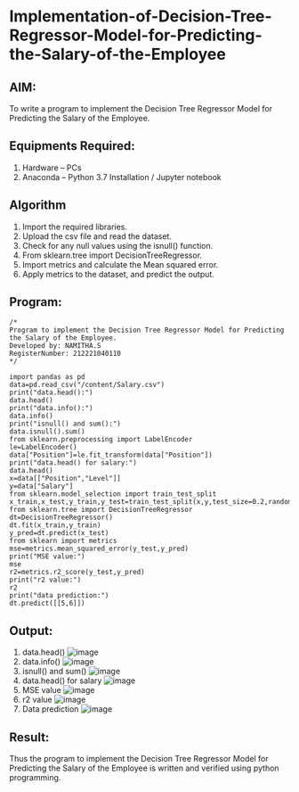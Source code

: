 # Implementation-of-Decision-Tree-Regressor-Model-for-Predicting-the-Salary-of-the-Employee

## AIM:
To write a program to implement the Decision Tree Regressor Model for Predicting the Salary of the Employee.
## Equipments Required:
1. Hardware – PCs
2. Anaconda – Python 3.7 Installation / Jupyter notebook
## Algorithm
1. Import the required libraries.
2. Upload the csv file and read the dataset.
3. Check for any null values using the isnull() function.
4. From sklearn.tree import DecisionTreeRegressor.
5. Import metrics and calculate the Mean squared error.
6. Apply metrics to the dataset, and predict the output.
## Program:
```
/*
Program to implement the Decision Tree Regressor Model for Predicting the Salary of the Employee.
Developed by: NAMITHA.S
RegisterNumber: 212221040110 
*/
```
```
import pandas as pd
data=pd.read_csv("/content/Salary.csv")
print("data.head():")
data.head()
print("data.info():")
data.info()
print("isnull() and sum():")
data.isnull().sum()
from sklearn.preprocessing import LabelEncoder
le=LabelEncoder()
data["Position"]=le.fit_transform(data["Position"])
print("data.head() for salary:")
data.head()
x=data[["Position","Level"]]
y=data["Salary"]
from sklearn.model_selection import train_test_split
x_train,x_test,y_train,y_test=train_test_split(x,y,test_size=0.2,random_state=2)
from sklearn.tree import DecisionTreeRegressor
dt=DecisionTreeRegressor()
dt.fit(x_train,y_train)
y_pred=dt.predict(x_test)
from sklearn import metrics
mse=metrics.mean_squared_error(y_test,y_pred)
print("MSE value:")
mse
r2=metrics.r2_score(y_test,y_pred)
print("r2 value:")
r2
print("data prediction:")
dt.predict([[5,6]])
```
## Output:
1. data.head()
![image](https://github.com/Jai-Pradhiksha/Implementation-of-Decision-Tree-Regressor-Model-for-Predicting-the-Salary-of-the-Employee/assets/100289733/71bc786f-650b-459a-b442-5a86de97a1e4)
2. data.info()
   ![image](https://github.com/Jai-Pradhiksha/Implementation-of-Decision-Tree-Regressor-Model-for-Predicting-the-Salary-of-the-Employee/assets/100289733/90a6bcc0-a652-4fd5-a9c4-e5305c56a2dc)
3. isnull() and sum()
   ![image](https://github.com/Jai-Pradhiksha/Implementation-of-Decision-Tree-Regressor-Model-for-Predicting-the-Salary-of-the-Employee/assets/100289733/bfe2fc8f-51e4-4140-9fc0-265fa0af93cb)
4. data.head() for salary
   ![image](https://github.com/Jai-Pradhiksha/Implementation-of-Decision-Tree-Regressor-Model-for-Predicting-the-Salary-of-the-Employee/assets/100289733/f6371e23-6aab-46cf-99b3-0a5f5a217b75)
5. MSE value
   ![image](https://github.com/Jai-Pradhiksha/Implementation-of-Decision-Tree-Regressor-Model-for-Predicting-the-Salary-of-the-Employee/assets/100289733/00578d8b-6065-415b-976d-38219fcb2fe3)
6. r2 value
   ![image](https://github.com/Jai-Pradhiksha/Implementation-of-Decision-Tree-Regressor-Model-for-Predicting-the-Salary-of-the-Employee/assets/100289733/ce5bd277-4caa-40f5-8a29-d9793c577b6e)
7. Data prediction
   ![image](https://github.com/Jai-Pradhiksha/Implementation-of-Decision-Tree-Regressor-Model-for-Predicting-the-Salary-of-the-Employee/assets/100289733/627e1674-1479-492d-b845-a79c9fd498e2)                                                                                                                                                   
## Result:
Thus the program to implement the Decision Tree Regressor Model for Predicting the Salary of the Employee is written and verified using python programming.
